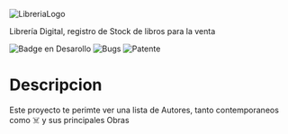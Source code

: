 
  
![LibreriaLogo](https://github.com/Lucas-89/Libreria/assets/121033010/f575f14f-f916-4c88-b8d3-7ca2b3e70192) 
<br>
<p> 
Librería Digital, registro de Stock de libros para la venta
</p>

![Badge en Desarollo](https://img.shields.io/badge/ESTADO-EN%20DESAROLLO-green)
![Bugs](https://img.shields.io/badge/Days_Since_Last_BUG-0-red)
![Patente](https://img.shields.io/badge/Licence-Not%20Found-inactive)
<h1> Descripcion </h1>
Este proyecto te perimte ver una lista de Autores, tanto contemporaneos como ☠️ y sus principales Obras
